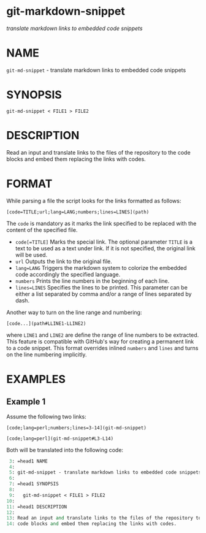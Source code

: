 # git-markdown-snippet

_translate markdown links to embedded code snippets_

# NAME

`git-md-snippet` - translate markdown links to embedded code snippets

# SYNOPSIS

```
git-md-snippet < FILE1 > FILE2
```

# DESCRIPTION

Read an input and translate links to the files of the repository to the
code blocks and embed them replacing the links with codes.

# FORMAT

While parsing a file the script looks for the links formatted as follows:

```
[code=TITLE;url;lang=LANG;numbers;lines=LINES](path)
```

The `code` is mandatory as it marks the link specified to be replaced
with the content of the specified file.

* `code[=TITLE]`
  Marks the special link. The optional parameter `TITLE` is a text to
  be used as a text under link. If it is not specified, the original link
  will be used.
* `url`
  Outputs the link to the original file.
* `lang=LANG`
  Triggers the markdown system to colorize the embedded code accordingly
  the specified language.
* `numbers`
  Prints the line numbers in the beginning of each line.
* `lines=LINES`
  Specifies the lines to be printed. This parameter can be either a list
  separated by comma and/or a range of lines separated by dash.

Another way to turn on the line range and numbering:

```
[code...](path#LLINE1-LLINE2)
```

where `LINE1` and `LINE2` are define the range of line numbers to be
extracted. This feature is compatible with GitHub's way for creating a
permanent link to a code snippet. This format overrides inlined `numbers`
and `lines` and turns on the line numbering implicitly.

# EXAMPLES

## Example 1

Assume the following two links:

```
[code;lang=perl;numbers;lines=3-14](git-md-snippet)
```

```
[code;lang=perl](git-md-snippet#L3-L14)
```

Both will be translated into the following code:

  ```perl
   3: =head1 NAME
   4:
   5: git-md-snippet - translate markdown links to embedded code snippets
   6:
   7: =head1 SYNOPSIS
   8:
   9:   git-md-snippet < FILE1 > FILE2
  10:
  11: =head1 DESCRIPTION
  12:
  13: Read an input and translate links to the files of the repository to the
  14: code blocks and embed them replacing the links with codes.
  
  ```
